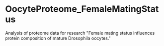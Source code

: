 # OocyteProteome_FemaleMatingStatus
Analysis of proteome data for research "Female mating status influences protein composition of mature Drosophila oocytes."
